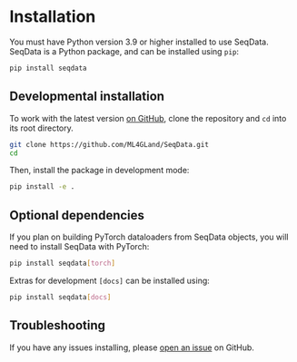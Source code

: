 # Installation
You must have Python version 3.9 or higher installed to use SeqData. SeqData is a Python package, and can be installed using `pip`:

```bash
pip install seqdata
```

## Developmental installation
To work with the latest version [on GitHub](https://github.com/ML4GLand/SeqData), clone the repository and `cd` into its root directory.

```bash
git clone https://github.com/ML4GLand/SeqData.git
cd 
```

Then, install the package in development mode:

```bash
pip install -e .
```

## Optional dependencies
If you plan on building PyTorch dataloaders from SeqData objects, you will need to install SeqData with PyTorch:

```bash
pip install seqdata[torch]
```

Extras for development `[docs]` can be installed using:

```bash
pip install seqdata[docs]
```

## Troubleshooting
If you have any issues installing, please [open an issue](https://github.com/ML4GLand/SeqData/issues) on GitHub.
